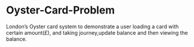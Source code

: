 # Oyster-Card-Problem
London’s Oyster card system to demonstrate a user loading a card with certain amount(£), and taking journey,update balance and then viewing the balance.
